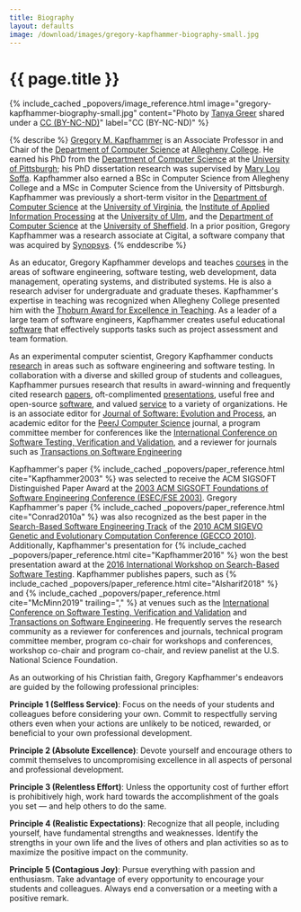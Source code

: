 ```yaml
---
title: Biography
layout: defaults
image: /download/images/gregory-kapfhammer-biography-small.jpg
---
```


# {{ page.title }}

<!-- include_cached header image -->
{% include_cached _popovers/image_reference.html image="gregory-kapfhammer-biography-small.jpg" content="Photo by <a href='https://www.facebook.com/tkpapinchak'>Tanya Greer</a> shared under a <a href='http://creativecommons.org/licenses/by-nc-nd/4.0/'>CC (BY-NC-ND)</a>" label="CC (BY-NC-ND)" %}

{% describe %}
[Gregory M. Kapfhammer]({{site.baseurl}}) is an Associate Professor in and
Chair of the [Department of Computer Science](http://www.cs.allegheny.edu) at
[Allegheny College](http://www.allegheny.edu). He earned his PhD from the
[Department of Computer Science](https://cs.pitt.edu) at the [University of
Pittsburgh](http://www.pitt.edu); his PhD dissertation research was supervised
by [Mary Lou Soffa](http://www.cs.virginia.edu/~soffa/). Kapfhammer also earned
a BSc in Computer Science from Allegheny College and a MSc in Computer Science
from the University of Pittsburgh. Kapfhammer was previously a short-term
visitor in the [Department of Computer Science](http://www.cs.virginia.edu) at
the [University of Virginia](http://www.virginia.edu), the [Institute of
Applied Information Processing](http://iai.mathematik.uni-ulm.de/en/index.html)
at the [University of Ulm](http://www.uni-ulm.de/en), and the [Department of
Computer Science](https://www.sheffield.ac.uk/dcs) at the [University of
Sheffield](http://www.sheffield.ac.uk/). In a prior position, Gregory
Kapfhammer was a research associate at Cigital, a software company that was
acquired by [Synopsys](https://www.synopsys.com/).
{% enddescribe %}

As an educator, Gregory Kapfhammer develops and teaches
[courses]({{site.baseurl}}teaching/) in the areas of software engineering,
software testing, web development, data management, operating systems, and
distributed systems. He is also a research adviser for undergraduate and
graduate theses. Kapfhammer's expertise in teaching was recognized when
Allegheny College presented him with the [Thoburn Award for Excellence in
Teaching](https://sites.allegheny.edu/alumni/award-recipients/#thoburn). As a
leader of a large team of software engineers, Kapfhammer creates useful
educational [software]({{site.baseurl}}software/) that effectively supports
tasks such as project assessment and team formation.

As an experimental computer scientist, Gregory Kapfhammer conducts
[research]({{site.baseurl}}research/) in areas such as software engineering and
software testing. In collaboration with a diverse and skilled group of students
and colleagues, Kapfhammer pursues research that results in award-winning and
frequently cited research [papers]({{site.baseurl}}research/papers/),
oft-complimented [presentations]({{site.baseurl}}research/presentations/),
useful free and open-source [software]({{site.baseurl}}software/), and valued
[service]({{site.baseurl}}service/) to a variety of organizations. He is an
associate editor for [Journal of Software: Evolution and
Process](https://onlinelibrary.wiley.com/journal/20477481), an academic editor
for the [PeerJ Computer Science](https://peerj.com/computer-science/) journal, a
program committee member for conferences like the [International Conference on
Software Testing, Verification and
Validation](https://cs.gmu.edu/icst/index.html), and a reviewer for journals
such as [Transactions on Software
Engineering](https://www.computer.org/csdl/journal/ts)

<p>
Kapfhammer's paper {% include_cached _popovers/paper_reference.html
cite="Kapfhammer2003" %} was selected to receive the ACM SIGSOFT Distinguished
Paper Award at the <a href="http://esecfse.cs.helsinki.fi/">2003 ACM SIGSOFT
Foundations of Software Engineering Conference (ESEC/FSE 2003)</a>. Gregory
Kapfhammer's paper {% include_cached _popovers/paper_reference.html
cite="Conrad2010a" %} was also recognized as the best paper in the <a
href="http://www.sigevo.org/gecco-2010/organizers-tracks.html#sbse">Search-Based
Software Engineering Track</a> of the <a
href="http://www.sigevo.org/gecco-2010/">2010 ACM SIGEVO Genetic and
Evolutionary Computation Conference (GECCO 2010)</a>. Additionally,
Kapfhammer's presentation for {% include_cached _popovers/paper_reference.html
cite="Kapfhammer2016" %} won the best presentation award at the <a
href="https://cse.sc.edu/~ggay/sbst2016/">2016 International Workshop on
Search-Based Software Testing</a>. Kapfhammer publishes papers, such as {%
include_cached _popovers/paper_reference.html cite="Alsharif2018" %} and {%
include_cached _popovers/paper_reference.html cite="McMinn2019" trailing="," %}
at venues such as the <a href =
"https://cs.gmu.edu/icst/index.html">International Conference on Software
Testing, Verification and Validation</a> and <a href =
"https://www.computer.org/csdl/journal/ts">Transactions on Software
Engineering</a>. He frequently serves the research community as a reviewer for
conferences and journals, technical program committee member, program co-chair
for workshops and conferences, workshop co-chair and program co-chair, and
review panelist at the U.S. National Science Foundation.
</p>

As an outworking of his Christian faith, Gregory Kapfhammer's endeavors are
guided by the following professional principles:

<b>Principle 1 (Selfless Service)</b>: Focus on the needs of your students and
colleagues before considering your own. Commit to respectfully serving others
even when your actions are unlikely to be noticed, rewarded, or beneficial to
your own professional development.

<b>Principle 2 (Absolute Excellence)</b>: Devote yourself and encourage others
to commit themselves to uncompromising excellence in all aspects of personal and
professional development.

<b>Principle 3 (Relentless Effort)</b>: Unless the opportunity cost of further
effort is prohibitively high, work hard towards the accomplishment of the goals
you set &mdash; and help others to do the same.

<b>Principle 4 (Realistic Expectations)</b>: Recognize that all people,
including yourself, have fundamental strengths and weaknesses. Identify the
strengths in your own life and the lives of others and plan activities so as to
maximize the positive impact on the community.

<b>Principle 5 (Contagious Joy)</b>: Pursue everything with passion and
enthusiasm. Take advantage of every opportunity to encourage your students and
colleagues. Always end a conversation or a meeting with a positive remark.
